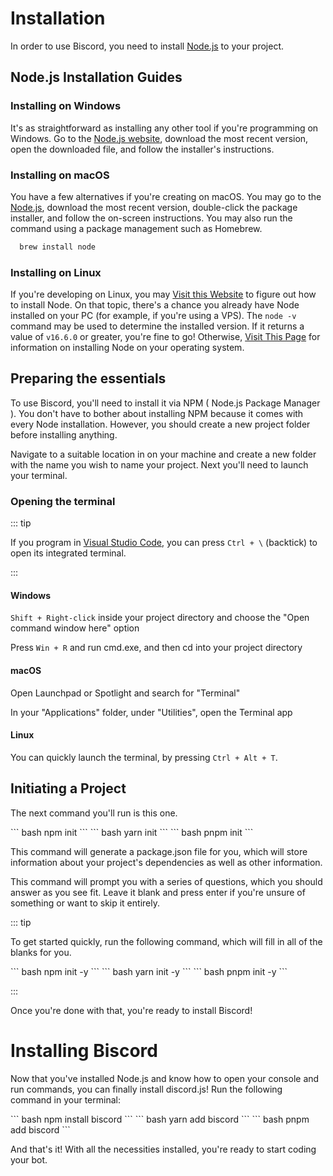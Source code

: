 # Installation

In order to use Biscord, you need to install [Node.js](https://nodejs.org/) to your project.


## Node.js Installation Guides

### Installing on Windows

It's as straightforward as installing any other tool if you're programming on Windows. Go to the [Node.js website](https://nodejs.org/), download the most recent version, open the downloaded file, and follow the installer's instructions.

### Installing on macOS

You have a few alternatives if you're creating on macOS. You may go to the [Node.js](https://nodejs.org/), download the most recent version, double-click the package installer, and follow the on-screen instructions. You may also run the command using a package management such as Homebrew.

``` bash
  brew install node
```

### Installing on Linux

If you're developing on Linux, you may [Visit this Website](https://nodejs.org/en/download/package-manager/) to figure out how to install Node. On that topic, there's a chance you already have Node installed on your PC (for example, if you're using a VPS). The `node -v` command may be used to determine the installed version. If it returns a value of `v16.6.0` or greater, you're fine to go! Otherwise, [Visit This Page](https://nodejs.org/en/download/package-manager/) for information on installing Node on your operating system.

## Preparing the essentials

To use Biscord, you'll need to install it via NPM ( Node.js Package Manager ). You don't have to bother about installing NPM because it comes with every Node installation. However, you should create a new project folder before installing anything.

Navigate to a suitable location in on your machine and create a new folder with the name you wish to name your project. Next you'll need to launch your terminal.

### Opening the terminal

::: tip
  
  If you program in [Visual Studio Code](https://code.visualstudio.com/), you can press ``Ctrl + \`` (backtick) to open its integrated terminal.

:::

#### Windows

`Shift + Right-click` inside your project directory and choose the "Open command window here" option

Press `Win + R` and run cmd.exe, and then cd into your project directory

#### macOS

Open Launchpad or Spotlight and search for "Terminal"

In your "Applications" folder, under "Utilities", open the Terminal app

#### Linux

You can quickly launch the terminal, by pressing `Ctrl + Alt + T`.

## Initiating a Project

The next command you'll run is this one. 

<code-group>
<code-block title = 'NPM'>
``` bash
  npm init
```
</code-block>

<code-block title = 'YARN'>
``` bash
  yarn init
```
</code-block>

<code-block title = 'PNPM'>
``` bash
  pnpm init
```
</code-block>
</code-group>

This command will generate a package.json file for you, which will store information about your project's dependencies as well as other information.

This command will prompt you with a series of questions, which you should answer as you see fit. Leave it blank and press enter if you're unsure of something or want to skip it entirely.

::: tip

  To get started quickly, run the following command, which will fill in all of the blanks for you.

  <code-group>
  <code-block title = 'NPM'>
    ``` bash
      npm init -y 
    ```
  </code-block>

  <code-block title = 'YARN'>
    ``` bash
       yarn init -y
    ```
  </code-block>

  <code-block title = 'PNPM'>
    ``` bash
      pnpm init -y
    ```
  </code-block>
  </code-group>

:::

Once you're done with that, you're ready to install Biscord!

# Installing Biscord

Now that you've installed Node.js and know how to open your console and run commands, you can finally install discord.js! Run the following command in your terminal:

<code-group>
<code-block title = 'NPM'>
``` bash
  npm install biscord
```
</code-block>

<code-block title = 'YARN'>
``` bash
  yarn add biscord
```
</code-block>

<code-block title = 'PNPM'>
``` bash
  pnpm add biscord
```
</code-block>
</code-group>

And that's it! With all the necessities installed, you're ready to start coding your bot.